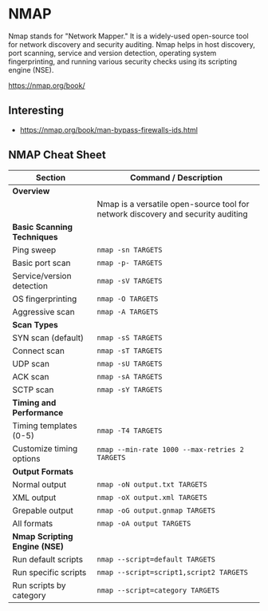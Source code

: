 # NMAP

Nmap stands for "Network Mapper." It is a widely-used open-source tool for network discovery and security auditing. Nmap helps in host discovery, port scanning, service and version detection, operating system fingerprinting, and running various security checks using its scripting engine (NSE).

https://nmap.org/book/

## Interesting

- https://nmap.org/book/man-bypass-firewalls-ids.html

## NMAP Cheat Sheet

| Section                 | Command / Description                     |
|-------------------------|-------------------------------------------|
| **Overview**            |                                           |
|                         | Nmap is a versatile open-source tool for network discovery and security auditing |
| **Basic Scanning Techniques** |                                     |
| Ping sweep              | `nmap -sn TARGETS`                        |
| Basic port scan         | `nmap -p- TARGETS`                        |
| Service/version detection | `nmap -sV TARGETS`                      |
| OS fingerprinting       | `nmap -O TARGETS`                         |
| Aggressive scan         | `nmap -A TARGETS`                         |
| **Scan Types**          |                                           |
| SYN scan (default)      | `nmap -sS TARGETS`                        |
| Connect scan            | `nmap -sT TARGETS`                        |
| UDP scan                | `nmap -sU TARGETS`                        |
| ACK scan                | `nmap -sA TARGETS`                        |
| SCTP scan               | `nmap -sY TARGETS`                        |
| **Timing and Performance** |                                       |
| Timing templates (0-5)  | `nmap -T4 TARGETS`                        |
| Customize timing options | `nmap --min-rate 1000 --max-retries 2 TARGETS` |
| **Output Formats**      |                                           |
| Normal output           | `nmap -oN output.txt TARGETS`             |
| XML output              | `nmap -oX output.xml TARGETS`             |
| Grepable output         | `nmap -oG output.gnmap TARGETS`           |
| All formats             | `nmap -oA output TARGETS`                 |
| **Nmap Scripting Engine (NSE)** |                                  |
| Run default scripts     | `nmap --script=default TARGETS`           |
| Run specific scripts    | `nmap --script=script1,script2 TARGETS`   |
| Run scripts by category | `nmap --script=category TARGETS`          |
